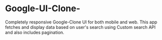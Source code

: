 # Google-UI-Clone-
Completely responsive Google-Clone UI for both mobile and web.
This app fetches and display data based on user's search using Custom search API and also includes pagination.
